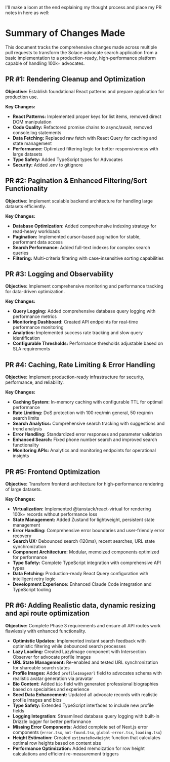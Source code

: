 I'll make a loom at the end explaining my thought process and place my PR notes in here as well:

# Summary of Changes Made

This document tracks the comprehensive changes made across multiple pull requests to transform the Solace advocate search application from a basic implementation to a production-ready, high-performance platform capable of handling 100k+ advocates.

## PR #1: Rendering Cleanup and Optimization
**Objective:** Establish foundational React patterns and prepare application for production use.

**Key Changes:**
* **React Patterns:** Implemented proper keys for list items, removed direct DOM manipulation
* **Code Quality:** Refactored promise chains to async/await, removed console.log statements
* **Data Fetching:** Replaced raw fetch with React Query for caching and state management
* **Performance:** Optimized filtering logic for better responsiveness with large datasets
* **Type Safety:** Added TypeScript types for Advocates
* **Security:** Added .env to gitignore

## PR #2: Pagination & Enhanced Filtering/Sort Functionality
**Objective:** Implement scalable backend architecture for handling large datasets efficiently.

**Key Changes:**
* **Database Optimization:** Added comprehensive indexing strategy for read-heavy workloads
* **Pagination:** Implemented cursor-based pagination for stable, performant data access
* **Search Performance:** Added full-text indexes for complex search queries
* **Filtering:** Multi-criteria filtering with case-insensitive sorting capabilities

## PR #3: Logging and Observability
**Objective:** Implement comprehensive monitoring and performance tracking for data-driven optimization.

**Key Changes:**
* **Query Logging:** Added comprehensive database query logging with performance metrics
* **Monitoring Dashboard:** Created API endpoints for real-time performance monitoring
* **Analytics:** Implemented success rate tracking and slow query identification
* **Configurable Thresholds:** Performance thresholds adjustable based on SLA requirements

## PR #4: Caching, Rate Limiting & Error Handling
**Objective:** Implement production-ready infrastructure for security, performance, and reliability.

**Key Changes:**
* **Caching System:** In-memory caching with configurable TTL for optimal performance
* **Rate Limiting:** DoS protection with 100 req/min general, 50 req/min search limits
* **Search Analytics:** Comprehensive search tracking with suggestions and trend analysis
* **Error Handling:** Standardized error responses and parameter validation
* **Enhanced Search:** Fixed phone number search and improved search functionality
* **Monitoring APIs:** Analytics and monitoring endpoints for operational insights

## PR #5: Frontend Optimization
**Objective:** Transform frontend architecture for high-performance rendering of large datasets.

**Key Changes:**
* **Virtualization:** Implemented @tanstack/react-virtual for rendering 100k+ records without performance loss
* **State Management:** Added Zustand for lightweight, persistent state management
* **Error Handling:** Comprehensive error boundaries and user-friendly error recovery
* **Search UX:** Debounced search (120ms), recent searches, URL state synchronization
* **Component Architecture:** Modular, memoized components optimized for performance
* **Type Safety:** Complete TypeScript integration with comprehensive API types
* **Data Fetching:** Production-ready React Query configuration with intelligent retry logic
* **Development Experience:** Enhanced Claude Code integration and TypeScript tooling

## PR #6: Adding Realistic data, dynamic resizing and api route optimization
**Objective:** Complete Phase 3 requirements and ensure all API routes work flawlessly with enhanced functionality.

* **Optimistic Updates:** Implemented instant search feedback with optimistic filtering while debounced search processes
* **Lazy Loading:** Created LazyImage component with Intersection Observer for advocate profile images
* **URL State Management:** Re-enabled and tested URL synchronization for shareable search states
* **Profile Images:** Added `profileImageUrl` field to advocates schema with realistic avatar generation via pravatar
* **Bio Content:** Added `bio` field with generated professional biographies based on specialties and experience
* **Seed Data Enhancement:** Updated all advocate records with realistic profile images and bios
* **Type Safety:** Extended TypeScript interfaces to include new profile fields
* **Logging Integration:** Streamlined database query logging with built-in Drizzle logger for better performance
* **Missing Error Components:** Added complete set of Next.js error components (`error.tsx`, `not-found.tsx`, `global-error.tsx`, `loading.tsx`)
* **Height Estimation:** Created `estimateRowHeight` function that calculates optimal row heights based on content size
* **Performance Optimization:** Added memoization for row height calculations and efficient re-measurement triggers